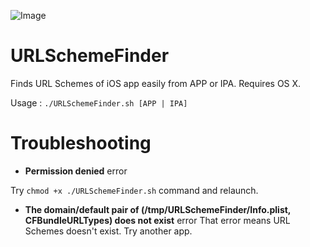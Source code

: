 ![Image](https://farm6.staticflickr.com/5790/22082800728_6a90dff5e4_o.png)

# URLSchemeFinder
Finds URL Schemes of iOS app easily from APP or IPA. Requires OS X.

Usage : `./URLSchemeFinder.sh [APP | IPA]`

# Troubleshooting

- **Permission denied** error

 Try `chmod +x ./URLSchemeFinder.sh` command and relaunch.

- **The domain/default pair of (/tmp/URLSchemeFinder/Info.plist, CFBundleURLTypes) does not exist** error
 That error means URL Schemes doesn't exist. Try another app.